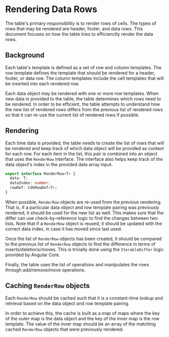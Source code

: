 # Rendering Data Rows

The table's primary responsibility is to render rows of cells. The types of rows that may be rendered are header,
footer, and data rows. This document focuses on how the table tries to efficienctly render the data rows.

## Background

Each table's template is defined as a set of row and column templates. The row template defines the template that should
be rendered for a header, footer, or data row. The column templates include the cell templates that will be inserted
into each rendered row.

Each data object may be rendered with one or more row templates. When new data in provided to the table, the table
determines which rows need to be rendered. In order to be efficient, the table attempts to understand how the new list
of rendered rows differs from the previous list of rendered rows so that it can re-use the current list of rendered rows
if possible.

## Rendering

Each time data is provided, the table needs to create the list of rows that will be rendered and keep track of which
data object will be provided as context for each row. For each item in the list, this pair is combined into an object
that uses the `RenderRow` interface. The interface also helps keep track of the data object's index in the provided
data array input.

```ts
export interface RenderRow<T> {
  data: T;
  dataIndex: number;
  rowDef: CdkRowDef<T>;
}
```

When possible, `RenderRow` objects are re-used from the previous rendering. That is, if a particular data object and row
template pairing was previously rendered, it should be used for the new list as well. This makes sure that the
differ can use check-by-reference logic to find the changes between two lists. Note that if a `RenderRow` object is
reused, it should be updated with the correct data index, in case it has moved since last used.

Once the list of `RenderRow` objects has been created, it should be compared to the previous list of `RenderRow`
objects to find the difference in terms of inserts/deletions/moves. This is trivially done using the `IterableDiffer`
logic provided by Angular Core.

Finally, the table uses the list of operations and manipulates the rows through add/remove/move operations.

## Caching `RenderRow` objects

Each `RenderRow` should be cached such that it is a constant-time lookup and retrieval based on the data object and
row template pairing.

In order to achieve this, the cache is built as a map of maps where the key of the outer map is the data object and
the key of the inner map is the row template. The value of the inner map should be an array of the matching cached
`RenderRow` objects that were previously rendered.

